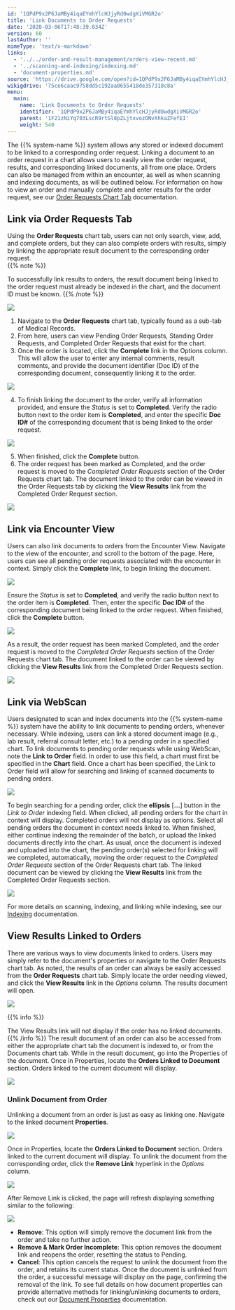 ```yaml
---
id: '1QPdP9x2P6JaMBy4iqaEYmhYlcHJjyRd0wdgXiVMGR2o'
title: 'Link Documents to Order Requests'
date: '2020-03-06T17:48:39.034Z'
version: 60
lastAuthor: ''
mimeType: 'text/x-markdown'
links:
  - '../../order-and-result-management/orders-view-recent.md'
  - '../scanning-and-indexing/indexing.md'
  - 'document-properties.md'
source: 'https://drive.google.com/open?id=1QPdP9x2P6JaMBy4iqaEYmhYlcHJjyRd0wdgXiVMGR2o'
wikigdrive: '75ce6caac9758dd5c192aa0655418de357318c8a'
menu:
  main:
    name: 'Link Documents to Order Requests'
    identifier: '1QPdP9x2P6JaMBy4iqaEYmhYlcHJjyRd0wdgXiVMGR2o'
    parent: '1F21zNiYq703LscR9rtGl8pZLjtxvozONvXhkaZFefEI'
    weight: 540
---
```

The {{% system-name %}} system allows any stored or indexed document to be linked to a corresponding order request. Linking a document to an order request in a chart allows users to easily view the order request, results, and corresponding linked documents, all from one place. Orders can also be managed from within an encounter, as well as when scanning and indexing documents, as will be outlined below. For information on how to view an order and manually complete and enter results for the order request, see our [Order Requests Chart Tab](../../order-and-result-management/orders-view-recent.md) documentation.
  
## Link via Order Requests Tab  
  
Using the **Order Requests** chart tab, users can not only search, view, add, and complete orders, but they can also complete orders with results, simply by linking the appropriate result document to the corresponding order request.  
{{% note %}}

To successfully link results to orders, the result document being linked to the order request must already be indexed in the chart, and the document ID must be known.
{{% /note %}}
  
![](../link-documents-to-order-requests.assets/13a9191581de99b8a8ef4676bf7dbb00.png)  

1. Navigate to the <strong>Order Requests</strong> chart tab, typically found as a sub-tab of Medical Records.
2. From here, users can view Pending Order Requests, Standing Order Requests, and Completed Order Requests that exist for the chart.
3. Once the order is located, click the <strong>Complete</strong> link in the Options column. This will allow the user to enter any internal comments, result comments, and provide the document identifier (Doc ID) of the corresponding document, consequently linking it to the order.
  
![](../link-documents-to-order-requests.assets/b06910e1abd8593b2424ed32afe2dc7f.png)  

4. To finish linking the document to the order, verify all information provided, and ensure the <em>Status</em> is set to <strong>Completed</strong>. Verify the radio button next to the order item is <strong>Completed</strong>, and enter the specific <strong>Doc ID#</strong> of the corresponding document that is being linked to the order request.
  
![](../link-documents-to-order-requests.assets/8d7cb1fcbd317edb1363ba0e0428bc78.png)  

5. When finished, click the <strong>Complete</strong> button.
6. The order request has been marked as Completed, and the order request is moved to the <em>Completed</em> <em>Order Requests</em> section of the Order Requests chart tab. The document linked to the order can be viewed in the Order Requests tab by clicking the <strong>View Results</strong> link from the Completed Order Request section.
  
![](../link-documents-to-order-requests.assets/d2502f04e1e0768f2569e3f04141b2c5.png)  

  
## Link via Encounter View  

Users can also link documents to orders from the Encounter View. Navigate to the view of the encounter, and scroll to the bottom of the page. Here, users can see all pending order requests associated with the encounter in context. Simply click the **Complete** link, to begin linking the document.
  
![](../link-documents-to-order-requests.assets/7a6a35dcfaac901ed6bc63b937390366.png)  

Ensure the *Status* is set to **Completed**, and verify the radio button next to the order item is **Completed**. Then, enter the specific **Doc ID#** of the corresponding document being linked to the order request. When finished, click the **Complete** button.
  
![](../link-documents-to-order-requests.assets/f8718e5900ce9b81329ceb2505276441.png)  

As a result, the order request has been marked Completed, and the order request is moved to the *Completed* *Order Requests* section of the Order Requests chart tab. The document linked to the order can be viewed by clicking the **View Results** link from the Completed Order Requests section.
  
![](../link-documents-to-order-requests.assets/d2502f04e1e0768f2569e3f04141b2c5.png)  

  
## Link via WebScan  

Users designated to scan and index documents into the {{% system-name %}} system have the ability to link documents to pending orders, whenever necessary. While indexing, users can link a stored document image (e.g., lab result, referral consult letter, etc.) to a pending order in a specified chart.
To link documents to pending order requests while using WebScan, note the **Link to Order** field. In order to use this field, a chart must first be specified in the **Chart** field. Once a chart has been specified, the Link to Order field will allow for searching and linking of scanned documents to pending orders.
  
![](../link-documents-to-order-requests.assets/d227f0b8d4ee6613d59316cb2f77e586.png)  

To begin searching for a pending order, click the **ellipsis** [**…**] button in the *Link to Order* indexing field. When clicked, all pending orders for the chart in context will display. Completed orders will not display as options. Select all pending orders the document in context needs linked to. When finished, either continue indexing the remainder of the batch, or upload the linked documents directly into the chart.
As usual, once the document is indexed and uploaded into the chart, the pending order(s) selected for linking will we completed, automatically, moving the order request to the *Completed* *Order Requests* section of the Order Requests chart tab. The linked document can be viewed by clicking the **View Results** link from the Completed Order Requests section.
  
![](../link-documents-to-order-requests.assets/d2502f04e1e0768f2569e3f04141b2c5.png)  

For more details on scanning, indexing, and linking while indexing, see our [Indexing](../scanning-and-indexing/indexing.md) documentation.
  
## View Results Linked to Orders  

There are various ways to view documents linked to orders. Users may simply refer to the document's properties or navigate to the Order Requests chart tab.
As noted, the results of an order can always be easily accessed from the **Order Requests** chart tab. Simply locate the order needing viewed, and click the **View Results** link in the *Options* column. The results document will open.
  
![](../link-documents-to-order-requests.assets/d2502f04e1e0768f2569e3f04141b2c5.png)  

{{% info %}}

The View Results link will not display if the order has no linked documents.
{{% /info %}}
The result document of an order can also be accessed from either the appropriate chart tab the document is indexed to, or from the Documents chart tab. While in the result document, go into the Properties of the document. Once in Properties, locate the **Orders Linked to Document** section. Orders linked to the current document will display.
  
![](../link-documents-to-order-requests.assets/3b04c69a17af7a3ab2165204e2f0c6b2.png)  

  
### Unlink Document from Order  

Unlinking a document from an order is just as easy as linking one. Navigate to the linked document **Properties**.
  
![](../link-documents-to-order-requests.assets/b09f99892315e9e0f3409abab21c426a.png)  

Once in Properties, locate the **Orders Linked to Document** section. Orders linked to the current document will display. To unlink the document from the corresponding order, click the **Remove Link** hyperlink in the *Options* column.
  
![](../link-documents-to-order-requests.assets/304a44342da22d5d2752e89e9a9e05c6.png)  

After Remove Link is clicked, the page will refresh displaying something similar to the following:
  
![](../link-documents-to-order-requests.assets/a437e62b3cd07080afdee14b7086b7b2.png)  

* <strong>Remove</strong>: This option will simply remove the document link from the order and take no further action.
* <strong>Remove & Mark Order Incomplete</strong>: This option removes the document link and reopens the order, resetting the status to Pending.
* <strong>Cancel</strong>: This option cancels the request to unlink the document from the order, and retains its current status.
Once the document is unlinked from the order, a successful message will display on the page, confirming the removal of the link.
To see full details on how document properties can provide alternative methods for linking/unlinking documents to orders, check out our [Document Properties](document-properties.md) documentation.
